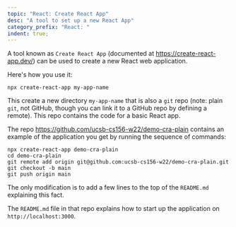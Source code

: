```yaml
---
topic: "React: Create React App"
desc: "A tool to set up a new React App"
category_prefix: "React: "
indent: true;
---
```


A tool known as `Create React App` (documented at <https://create-react-app.dev/>) 
can be used to create a new React web application.  

Here's how you use it:

```
npx create-react-app my-app-name
```

This create a new directory `my-app-name` that is also a `git` repo (note: plain `git`, not GitHub, 
though you can link it to a GitHub repo by defining a remote).  This repo contains the code for a basic
React app.

The repo <https://github.com/ucsb-cs156-w22/demo-cra-plain> contains an example of the application
you get by running the sequence of commands:

```
npx create-react-app demo-cra-plain
cd demo-cra-plain
git remote add origin git@github.com:ucsb-cs156-w22/demo-cra-plain.git
git checkout -b main
git push origin main
```

The only modification is to add a few lines to the top of the `README.md` explaining this fact.

The `README.md` file in that repo explains how to start up the application on `http://localhost:3000`.

